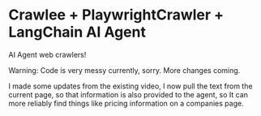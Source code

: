 # Crawlee + PlaywrightCrawler + LangChain AI Agent

AI Agent web crawlers!

Warning: Code is very messy currently, sorry. More changes coming.

I made some updates from the existing video, I now pull the text from the current page, so that information is also provided to the agent, so It can more reliably find things like pricing information on a companies page.
